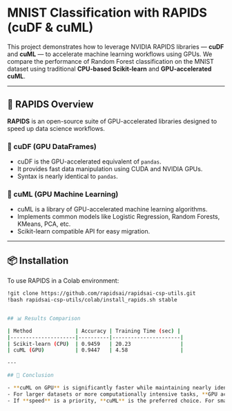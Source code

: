 # MNIST Classification with RAPIDS (cuDF & cuML)

This project demonstrates how to leverage NVIDIA RAPIDS libraries — **cuDF** and **cuML** — to accelerate machine learning workflows using GPUs. We compare the performance of Random Forest classification on the MNIST dataset using traditional **CPU-based Scikit-learn** and **GPU-accelerated cuML**.

---

## 🔧 RAPIDS Overview

**RAPIDS** is an open-source suite of GPU-accelerated libraries designed to speed up data science workflows.

### 🧮 cuDF (GPU DataFrames)

- cuDF is the GPU-accelerated equivalent of `pandas`.
- It provides fast data manipulation using CUDA and NVIDIA GPUs.
- Syntax is nearly identical to `pandas`.

### 🧠 cuML (GPU Machine Learning)

- cuML is a library of GPU-accelerated machine learning algorithms.
- Implements common models like Logistic Regression, Random Forests, KMeans, PCA, etc.
- Scikit-learn compatible API for easy migration.

---

## 📦 Installation

To use RAPIDS in a Colab environment:

```bash
!git clone https://github.com/rapidsai/rapidsai-csp-utils.git
!bash rapidsai-csp-utils/colab/install_rapids.sh stable


## 📊 Results Comparison

| Method              | Accuracy | Training Time (sec) |
|---------------------|----------|----------------------|
| Scikit-learn (CPU)  | 0.9459   | 20.23                |
| cuML (GPU)          | 0.9447   | 4.58                 |

---

## 📌 Conclusion

- **cuML on GPU** is significantly faster while maintaining nearly identical accuracy.
- For larger datasets or more computationally intensive tasks, **GPU acceleration offers substantial time savings**.
- If **speed** is a priority, **cuML** is the preferred choice. For small datasets, **CPU-based solutions may suffice**.
